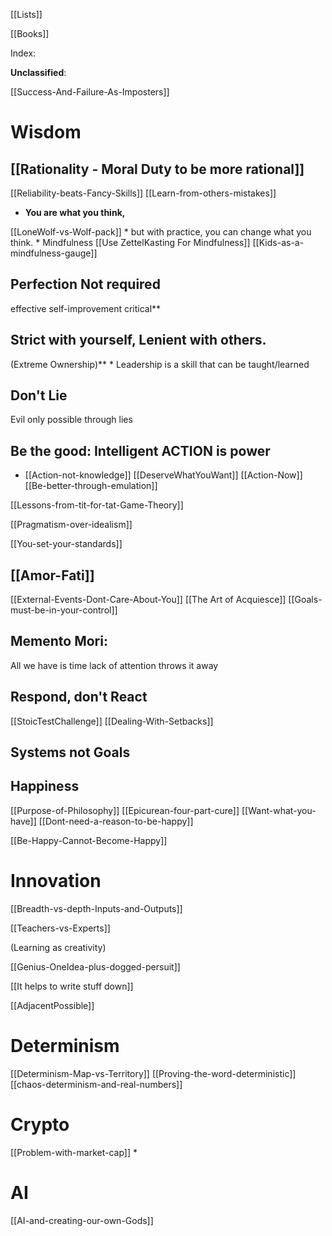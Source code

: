 

[[Lists]]

[[Books]]

Index:

**Unclassified**:

[[Success-And-Failure-As-Imposters]]




# Wisdom

## [[Rationality - Moral Duty to be more rational]]

[[Reliability-beats-Fancy-Skills]]
[[Learn-from-others-mistakes]]

* **You are what you think,** 

[[LoneWolf-vs-Wolf-pack]]
		* but with practice, you can change what you think.
			* Mindfulness
			[[Use ZettelKasting For Mindfulness]]
			[[Kids-as-a-mindfulness-gauge]]

## Perfection Not required
effective self-improvement critical**

## Strict with yourself, Lenient with others.
(Extreme Ownership)**
	*  Leadership is a skill that can be taught/learned

## Don't Lie
 Evil only possible through lies

## Be the good:  Intelligent ACTION is power
* [[Action-not-knowledge]]
	[[DeserveWhatYouWant]]
	[[Action-Now]]
	[[Be-better-through-emulation]]
	
[[Lessons-from-tit-for-tat-Game-Theory]]

[[Pragmatism-over-idealism]]

[[You-set-your-standards]]


## [[Amor-Fati]]

[[External-Events-Dont-Care-About-You]]
[[The Art of Acquiesce]]
[[Goals-must-be-in-your-control]]

## Memento Mori: 
  All we have is time
  lack of attention throws it away


## Respond, don't React

[[StoicTestChallenge]]
[[Dealing-With-Setbacks]]

## Systems not Goals

## Happiness 

[[Purpose-of-Philosophy]]
[[Epicurean-four-part-cure]]
[[Want-what-you-have]]
[[Dont-need-a-reason-to-be-happy]]

[[Be-Happy-Cannot-Become-Happy]]

# Innovation

[[Breadth-vs-depth-Inputs-and-Outputs]]

[[Teachers-vs-Experts]]

(Learning as creativity)

[[Genius-OneIdea-plus-dogged-persuit]]

[[It helps to write stuff down]]

[[AdjacentPossible]]

# Determinism

[[Determinism-Map-vs-Territory]]
[[Proving-the-word-deterministic]]
[[chaos-determinism-and-real-numbers]]


# Crypto

[[Problem-with-market-cap]]
* 

# AI

[[AI-and-creating-our-own-Gods]]







